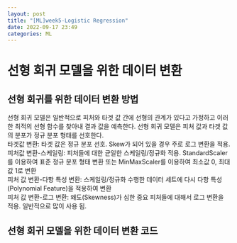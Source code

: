 ```yaml
---
layout: post
title: "[ML]week5-Logistic Regression"
date: 2022-09-17 23:49
categories: ML
---
```

<h1>
  선형 회귀 모델을 위한 데이터 변환
</h1>
<h2>
  선형 회귀를 위한 데이터 변환 방법
</h2>
선형 회귀 모델은 일반적으로 피처와 타겟 값 간에 선형의 관계가 있다고 가정하고 이러한 최적의 선형 함수를 찾아내 결과 값을 예측한다. 선형 회귀 모델은 피처 값과 타겟 값의 분포가 정규 분포 형태를 선호한다.<br>
타겟값 변환: 타겟 값은 정규 분포 선호. Skew가 되어 있을 경우 주로 로그 변환을 적용.<br>
피처값 변환-스케일링: 피처들에 대한 균일한 스케일링/정규화 적용. StandardScaler를 이용하여 표준 정규 분포 형태 변환 또는 MinMaxScaler를 이용하여 최소값 0, 최대값 1로 변환<br>
피처 값 변환-다항 특성 변환: 스케일링/정규화 수행한 데이터 세트에 다시 다항 특성(Polynomial Feature)을 적용하여 변환<br>
피처 값 변환-로그 변환: 왜도(Skewness)가 심한 중요 피처들에 대해서 로그 변환을 적용. 일반적으로 많이 사용 됨.<br>
<h2>
  선형 회귀 모델을 위한 데이터 변환 코드
</h2>

